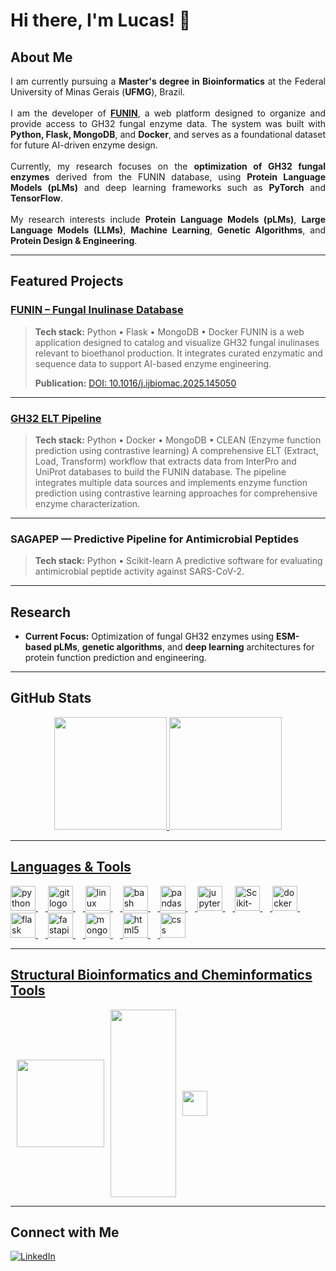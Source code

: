 # Hi there, I'm Lucas! 👋

## About Me

<div style="text-align: justify;">
  I am currently pursuing a <b>Master's degree in Bioinformatics</b> at the Federal University of Minas Gerais (<b>UFMG</b>), Brazil.    
  <br><br>
  I am the developer of <a href=https://doi.org/10.1016/j.ijbiomac.2025.145050><b>FUNIN</b></a>, a web platform designed to organize and provide access to GH32 fungal enzyme data.  
  The system was built with <b>Python, Flask, MongoDB</b>, and <b>Docker</b>, and serves as a foundational dataset for future AI-driven enzyme design.  
  <br><br>
  Currently, my research focuses on the <b>optimization of GH32 fungal enzymes</b> derived from the FUNIN database, using <b>Protein Language Models (pLMs)</b> and deep learning frameworks such as <b>PyTorch</b> and <b>TensorFlow</b>.  
  <br><br>
  My research interests include <b>Protein Language Models (pLMs)</b>, <b>Large Language Models (LLMs)</b>, <b>Machine Learning</b>, <b>Genetic Algorithms</b>, and <b>Protein Design & Engineering</b>.
</div>

---

## Featured Projects

### [FUNIN – Fungal Inulinase Database](http://funindb.lbqc.org)

> **Tech stack:** Python • Flask • MongoDB • Docker
> FUNIN is a web application designed to catalog and visualize GH32 fungal inulinases relevant to bioethanol production.
> It integrates curated enzymatic and sequence data to support AI-based enzyme engineering.
>
> **Publication:** [DOI: 10.1016/j.ijbiomac.2025.145050](https://doi.org/10.1016/j.ijbiomac.2025.145050)

---

### [GH32 ELT Pipeline](https://github.com/lucaspalmeira/gh32)

> **Tech stack:** Python • Docker • MongoDB • CLEAN (Enzyme function prediction using contrastive learning)
> A comprehensive ELT (Extract, Load, Transform) workflow that extracts data from InterPro and UniProt databases to build the FUNIN database. The pipeline integrates multiple data sources and implements enzyme function prediction using contrastive learning approaches for comprehensive enzyme characterization.

---

### SAGAPEP — Predictive Pipeline for Antimicrobial Peptides

> **Tech stack:** Python • Scikit-learn
> A predictive software for evaluating antimicrobial peptide activity against SARS-CoV-2.

---

## Research

* **Current Focus:**
  Optimization of fungal GH32 enzymes using <b>ESM-based pLMs</b>, <b>genetic algorithms</b>, and <b>deep learning</b> architectures for protein function prediction and engineering.

---

## GitHub Stats

<div align="center">
  <a href="https://github.com/lucaspalmeira">
  <img height="180em" src="https://github-readme-stats.vercel.app/api?username=lucaspalmeira&show_icons=true&theme=default&include_all_commits=true&count_private=true&title_color=1a73e8&text_color=333&bg_color=ffffff&border_color=e1e4e8"/>
  <img height="180em" src="https://github-readme-stats.vercel.app/api/top-langs/?username=lucaspalmeira&layout=compact&langs_count=8&theme=default&title_color=1a73e8&text_color=333&bg_color=ffffff&border_color=e1e4e8"/>
</div>

---

## Languages & Tools

<div align="left">
  <img src="https://cdn.jsdelivr.net/gh/devicons/devicon/icons/python/python-original.svg" height="40" alt="python logo"  />
  <img width="12" />
  <img src="https://cdn.jsdelivr.net/gh/devicons/devicon/icons/git/git-original.svg" height="40" alt="git logo"  />
  <img width="12" />
  <img src="https://cdn.jsdelivr.net/gh/devicons/devicon/icons/linux/linux-original.svg" height="40" alt="linux logo"  />
  <img width="12" />
  <img src="https://cdn.jsdelivr.net/gh/devicons/devicon/icons/bash/bash-original.svg" height="40" alt="bash logo"  />
  <img width="12" />
  <img src="https://cdn.jsdelivr.net/gh/devicons/devicon/icons/pandas/pandas-original.svg" height="40" alt="pandas logo"  />
  <img width="12" />
  <img src="https://cdn.jsdelivr.net/gh/devicons/devicon/icons/jupyter/jupyter-original.svg" height="40" alt="jupyter logo"  />
  <img width="12" />
  <img src="https://upload.wikimedia.org/wikipedia/commons/0/05/Scikit_learn_logo_small.svg" height="40" alt="Scikit-Learn logo"/>
  <img width="12" />
  <img src="https://cdn.jsdelivr.net/gh/devicons/devicon/icons/docker/docker-original.svg" height="40" alt="docker logo"  />
  <img width="12" />
  <img src="https://cdn.jsdelivr.net/gh/devicons/devicon/icons/flask/flask-original.svg" height="40" alt="flask logo"  />
  <img width="12" />
  <img src="https://cdn.jsdelivr.net/gh/devicons/devicon/icons/fastapi/fastapi-original.svg" height="40" alt="fastapi logo"  />
  <img width="12" />
  <img src="https://cdn.jsdelivr.net/gh/devicons/devicon/icons/mongodb/mongodb-original.svg" height="40" alt="mongodb logo"  />
  <img width="12" />
  <img src="https://cdn.jsdelivr.net/gh/devicons/devicon/icons/html5/html5-original.svg" height="40" alt="html5 logo"  />
  <img width="12" />
  <img src="https://cdn.jsdelivr.net/gh/devicons/devicon/icons/css3/css3-original.svg" height="40" alt="css logo"  />
</div>

---

## Structural Bioinformatics and Cheminformatics Tools

<div style="display: flex; gap: 10px; align-items: center; flex-wrap: wrap;">
  <a href="https://www.gromacs.org/"><img src="https://www.gromacs.org/_static/gmx_logo_blue.png" width="140" height="140"/></a>
  <a href="https://www.eyesopen.com/rocs"><img src="https://upload.wikimedia.org/wikipedia/en/2/23/OpenEye_Scientific_Software_logo.png" width="105" height="300"/></a>
  <a href="https://alphafold.ebi.ac.uk/"><img src="https://res.cloudinary.com/apideck/image/upload/v1638775806/icons/alphafold.png" width="40" height="40"/></a>
</div>

---

## Connect with Me

<a href="https://www.linkedin.com/in/lucaspalmeira/">
  <img src="https://img.shields.io/badge/-LinkedIn-blue?style=flat-square&logo=Linkedin&logoColor=white" alt="LinkedIn"/>
</a>
